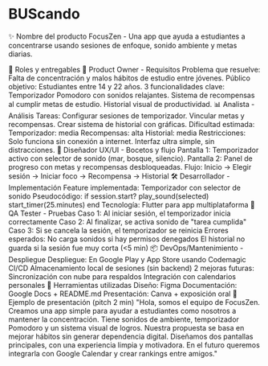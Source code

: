 # BUScando
✨ Nombre del producto
FocusZen - Una app que ayuda a estudiantes a concentrarse usando sesiones de enfoque, sonido ambiente y metas diarias.

🔀 Roles y entregables
👥 Product Owner - Requisitos
Problema que resuelve: Falta de concentración y malos hábitos de estudio entre jóvenes.
Público objetivo: Estudiantes entre 14 y 22 años.
3 funcionalidades clave:
Temporizador Pomodoro con sonidos relajantes.
Sistema de recompensas al cumplir metas de estudio.
Historial visual de productividad.
📊 Analista - Análisis
Tareas:
Configurar sesiones de temporizador.
Vincular metas y recompensas.
Crear sistema de historial con gráficas.
Dificultad estimada:
Temporizador: media
Recompensas: alta
Historial: media
Restricciones:
Solo funciona sin conexión a internet.
Interfaz ultra simple, sin distracciones.
🎨 Diseñador UX/UI - Bocetos y flujo
Pantalla 1: Temporizador activo con selector de sonido (mar, bosque, silencio).
Pantalla 2: Panel de progreso con metas y recompensas desbloqueadas.
Flujo: Inicio → Elegir sesión → Iniciar foco → Recompensa → Historial
🛠️ Desarrollador - Implementación
Feature implementada: Temporizador con selector de sonido
Pseudocódigo:
if session.start?
  play_sound(selected)
  start_timer(25.minutes)
end
Tecnología: Flutter para app multiplataforma
🔧 QA Tester - Pruebas
Caso 1: Al iniciar sesión, el temporizador inicia correctamente
Caso 2: Al finalizar, se activa sonido de "tarea cumplida"
Caso 3: Si se cancela la sesión, el temporizador se reinicia
Errores esperados:
No carga sonidos si hay permisos denegados
El historial no guarda si la sesión fue muy corta (<5 min)
📦 DevOps/Mantenimiento - Despliegue
Despliegue:
En Google Play y App Store usando Codemagic CI/CD
Almacenamiento local de sesiones (sin backend)
2 mejoras futuras:
Sincronización con nube para respaldos
Integración con calendarios personales
📅 Herramientas utilizadas
Diseño: Figma
Documentación: Google Docs + README.md
Presentación: Canva + exposición oral
🌟 Ejemplo de presentación (pitch 2 min)
"Hola, somos el equipo de FocusZen. Creamos una app simple para ayudar a estudiantes como nosotros a mantener la concentración. Tiene sonidos de ambiente, temporizador Pomodoro y un sistema visual de logros. Nuestra propuesta se basa en mejorar hábitos sin generar dependencia digital. Diseñamos dos pantallas principales, con una experiencia limpia y motivadora. En el futuro queremos integrarla con Google Calendar y crear rankings entre amigos."
